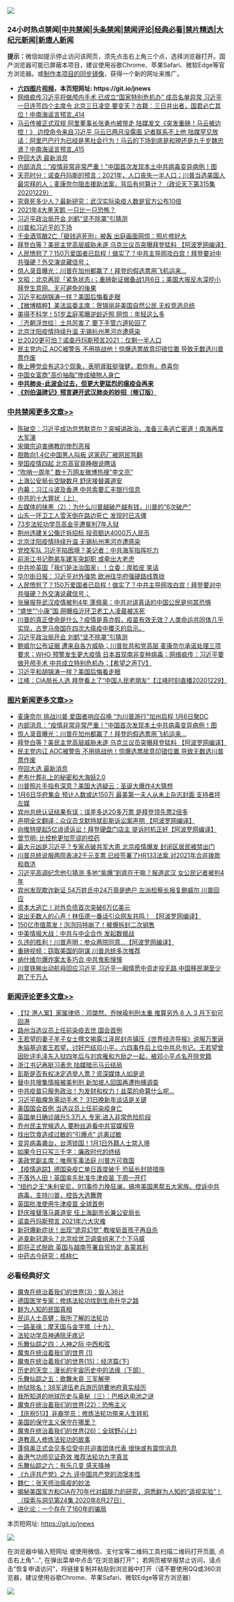 ![](https://raw.githubusercontent.com/fqnews/bnews/master/64photo/fqnews-qr.jpg)

<div id="tt">
<h3>24小时热点禁闻|<a href="#%E4%B8%AD%E5%85%B1%E7%A6%81%E9%97%BB%E6%9B%B4%E5%A4%9A%E6%96%87%E7%AB%A0">中共禁闻</a>|<a href="#%E5%9B%BE%E7%89%87%E6%96%B0%E9%97%BB%E6%9B%B4%E5%A4%9A%E6%96%87%E7%AB%A0">头条禁闻</a>|<a href="#%E6%96%B0%E9%97%BB%E8%AF%84%E8%AE%BA%E6%9B%B4%E5%A4%9A%E6%96%87%E7%AB%A0">禁闻评论|<a href="#%E5%BF%85%E7%9C%8B%E7%BB%8F%E5%85%B8%E5%A5%BD%E6%96%87">经典必看|<a href="/video.md#%E7%A6%81%E7%89%87%E7%B2%BE%E9%80%89">禁片精选</a>|<a href="https://github.com/fqnews/djy/blob/master/gb/nf1351518.md#1">大纪元新闻</a>|<a href="https://github.com/fqnews/ntdtv/blob/master/gb/prog204.md#1">新唐人新闻</a></h3>
<div><b>提示：</b>微信如提示停止访问该网页，须先点击右上角三个点，选择浏览器打开。国产浏览器可能已屏蔽本项目，建议使用谷歌Chrome、苹果Safari、微软Edge等官方浏览器。或<a href="https://github.com/fqnews/bnews/blob/master/%E5%88%B6%E4%BD%9Cgit%E7%A6%81%E9%97%BB%E9%95%9C%E5%83%8F.md">制作本项目的同步镜像</a>，获得一个新的网址来推广。</div>
<ul>
<li><b><a href="http://d1.bdrive.tk/64.mp4" target="_blank">六四图片视频</a>，本页短网址: https://git.io/jnews</b></li>
<li><a href="/comments/20201230/1457381.md">网络疯传习近平将做颅内手术 已成立“国家特别危机办” 成员名单异常 习近平一日连签四个主席令 北京三日凌空 要变天？古籍：三日并出者，国君必亡其位！中南海谣言预言_414</a></li>
<li><a href="/comments/20201230/1457613.md">马云传被正式双规 阿里董事长张勇也被带走 陆媒发文《突发重磅！马云被边控！》 边控命令来自习近平 马云已两月没露面 记者联系不上他 陆媒罕见放话：阿里巴巴行为已经是黑社会行为！马云的下场到底是和珅还是九千岁魏忠贤？中南海谣言预言_415</a></li>
<li><a href="/topimagenews/20201229/1457362.md">夺回大选 最新消息</a></li>
<li><a href="/topimagenews/20201230/1457793.md">内部消息：“疫情非常非常严重！”中国首次发现本土中共病毒变异病例！图</a></li>
<li><a href="/cbnews/20201230/1457485.md">天亮时分：诺查丹玛斯的预言：2021年，人口丧失一半人口；川普当选美国人最崇拜的人；麦康奈尔阻击援助法案，背后有何算计？（政论天下第315集 20201229）</a></li>
<li><a href="/comments/20201230/1457510.md">究竟死多少人？最新研究：武汉实际染疫人数是官方公布10倍</a></li>
<li><a href="/cnnews/20201230/1457547.md">2021年4大黑天鹅 一只比一只恐怖？</a></li>
<li><a href="/cbnews/20201230/1457721.md">习近平政治局开会 刘鹤“坚不除罩”引猜测</a></li>
<li><a href="/bannedvideo/20201230/1457526.md">川普和习近平的下场</a></li>
<li><a href="/cnnews/20201230/1457536.md">千金酒驾酿2亡「砸钱逃死刑」被轰 出庭画面网惊：照片修好大</a></li>
<li><a href="/topimagenews/20201230/1457573.md">拜登白等？美民主党高层威胁未遂 乌克兰议员突曝拜登猛料 【阿波罗网编译】</a></li>
<li><a href="/cbnews/20201230/1457741.md">人民愤怒了？150万爱国者已启程！做实了？中共主导网攻白宫！拜登要对中共强硬？外交演说藏信号；</a></li>
<li><a href="/topimagenews/20201230/1457783.md">惊人录音曝光：川普在加州都赢了！拜登的假选票用飞机运来...</a></li>
<li><a href="/cbnews/20201230/1457554.md">文昭：北京再现「紧急状态」；重磅新证据备战1月6日；美国大报反水深挖小拜登生意网、无可避免的後果</a></li>
<li><a href="/cbnews/20201230/1457681.md">习近平和胡锦涛一样？美国后悔看走眼</a></li>
<li><a href="/comments/20201230/1457683.md">【微博精粹】美法监委主席：贺锦丽非美国自然公民 无权竞选总统</a></li>
<li><a href="/yule/20201230/1457401.md">美得不科学！51岁孟庭苇曝逆龄近照 网惊：年轻这么多</a></li>
<li><a href="/ssgc/20201230/1457483.md">〖兲朝浮世绘〗土共厉害了,要下手管六道轮回了</a></li>
<li><a href="/cbnews/20201230/1457794.md">北京沈阳疫情持续升温 无锡杭州黑河亦遭感染</a></li>
<li><a href="/cnnews/20201230/1457712.md">比2020更可怕？诺查丹玛斯预言2021：仅剩一半人口</a></li>
<li><a href="/topimagenews/20201230/1457561.md">民主党内讧 AOC被警告 不用挑战他！惊爆选票故意印错位置 导致无数选川普票作废</a></li>
<li><a href="/health/20201230/1457581.md">晚上睡觉会有这3个现象，表明肾脏挺强健，若你有，恭喜你</a></li>
<li><a href="/cnnews/20201230/1457900.md">中国女富商"高价抽脂"惨成植物人身亡</a></li>
<li><b><a href="/comments/20200211/1275071.md" target="_blank">中共肺炎-此波会过去，但更大更猛烈的瘟疫会再来</a></b></li>
<li><b><a href="/comments/20200207/1272816.md" target="_blank">《刘伯温碑记》预言避开武汉肺炎的妙招（修订版）</a></b></li>
</ul>
</div>

<div class="catlist">
<h3><a href="/cbnews/" target="_blank">中共禁闻</a><span><a href="/cbnews/" target="_blank" rel="nofollow">更多文章>></a></span></h3>
<ul>
<li><a href="/cbnews/20201230/1457964.md" target="_blank">陈破空：习近平成功忽悠默克尔？突喊讲政治。准备三条逃亡密道！南海再度大军演</a></li>
<li><a href="/cbnews/20201230/1457934.md" target="_blank">宋徽宗迫害佛教的惨烈恶报</a></li>
<li><a href="/cbnews/20201230/1457930.md" target="_blank">胆敢向1.4亿中国男人叫板 这家药厂被网民骂翻</a></li>
<li><a href="/cbnews/20201230/1457892.md" target="_blank">举国疫情四起 北京高官竟睁眼说瞎话</a></li>
<li><a href="/cbnews/20201230/1457891.md" target="_blank">&#8220;吹哨一周年&#8221; 数十万网友微博热搜&#8221;李文亮&#8221;</a></li>
<li><a href="/cbnews/20201230/1457874.md" target="_blank">上海公安局长空缺数月 舒庆接替龚道安</a></li>
<li><a href="/cbnews/20201230/1457873.md" target="_blank">内幕：习江斗波及香港 中共索要汇丰银行信息</a></li>
<li><a href="/cbnews/20201230/1457828.md" target="_blank">中共的十大罪状（上）</a></li>
<li><a href="/comments/20201230/1457805.md" target="_blank">左媒体的抹黑（2）：为什么川普越破产越有钱，川普的“6次破产”</a></li>
<li><a href="/cbnews/20201230/1457817.md" target="_blank">山东一环卫工人雪天倒在路边死亡 发现时已冻僵</a></li>
<li><a href="/cbnews/20201230/1457816.md" target="_blank">73岁法轮功学员高金平遭冤判7年入狱</a></li>
<li><a href="/cbnews/20201230/1457795.md" target="_blank">荆州违建关公像迁拆招标 投资额达4000万人民币</a></li>
<li><a href="/cbnews/20201230/1457794.md" target="_blank">北京沈阳疫情持续升温 无锡杭州黑河亦遭感染</a></li>
<li><a href="/cbnews/20201230/1457785.md" target="_blank">党控军队 习近平陷困境？美记者：中共海军指挥吃力</a></li>
<li><a href="/cbnews/20201230/1457784.md" target="_blank">前浙江书记胞弟车建军突卸职 或牵出大老虎</a></li>
<li><a href="/cbnews/20201230/1457767.md" target="_blank">中共呛英国「我们是法治国家」！立委：厚脸皮 笑话</a></li>
<li><a href="/cbnews/20201230/1457746.md" target="_blank">华尔街日报：习近平对外强势 欧洲往华府强硬路线靠拢</a></li>
<li><a href="/cbnews/20201230/1457741.md" target="_blank">人民愤怒了？150万爱国者已启程！做实了？中共主导网攻白宫！拜登要对中共强硬？外交演说藏信号；</a></li>
<li><a href="/cbnews/20201230/1457739.md" target="_blank">张展报导武汉疫情被判4年 蓬佩奥：中共对讲真话的中国公民是何其恐惧</a></li>
<li><a href="/cbnews/20201230/1457738.md" target="_blank">“盛世”“小康”国 网曝临沂环卫老工人凌晨被冻死</a></li>
<li><a href="/cbnews/20201230/1457725.md" target="_blank">川普的真正使命是什么？疫情是真亦假，疫苗有效无效？人类命运共同体几乎实现，古罗马帝国在四次大瘟疫中覆灭的启示。</a></li>
<li><a href="/cbnews/20201230/1457721.md" target="_blank">习近平政治局开会 刘鹤“坚不除罩”引猜测</a></li>
<li><a href="/cbnews/20201230/1457688.md" target="_blank">鲍威尔公布证据 遭来自各方威胁；川普批共和党高层 麦康奈尔承诺处理三项要求；WHO 预警发生更大疫情 日本首现南非变种病毒；网络疯传：习近平要做开颅手术 中共成立特别危机办；【希望之声TV】</a></li>
<li><a href="/cbnews/20201230/1457681.md" target="_blank">习近平和胡锦涛一样？美国后悔看走眼</a></li>
<li><a href="/cbnews/20201230/1457675.md" target="_blank">江峰：CIA局长人选 拜登看上了“中国人民老朋友”【江峰时刻直播20201229】</a></li>

</ul>
</div>
<div class="catlist">
<h3><a href="/topimagenews/" target="_blank">图片新闻</a><span><a href="/topimagenews/" target="_blank" rel="nofollow">更多文章>></a></span></h3>
<ul>
<li><a href="/topimagenews/20201230/1457911.md" target="_blank">麦康奈尔 挑战川普 爱国者响应召唤 “为川普游行”加州启程 1月6日聚DC</a></li>
<li><a href="/topimagenews/20201230/1457793.md" target="_blank">内部消息：“疫情非常非常严重！”中国首次发现本土中共病毒变异病例！图</a></li>
<li><a href="/topimagenews/20201230/1457783.md" target="_blank">惊人录音曝光：川普在加州都赢了！拜登的假选票用飞机运来&#8230;</a></li>
<li><a href="/topimagenews/20201230/1457573.md" target="_blank">拜登白等？美民主党高层威胁未遂 乌克兰议员突曝拜登猛料 【阿波罗网编译】</a></li>
<li><a href="/topimagenews/20201230/1457561.md" target="_blank">民主党内讧 AOC被警告 不用挑战他！惊爆选票故意印错位置 导致无数选川普票作废</a></li>
<li><a href="/topimagenews/20201229/1457362.md" target="_blank">夺回大选 最新消息</a></li>
<li><a href="/comments/20201229/1457210.md" target="_blank">老布什葬礼上的秘密和大海妖2.0</a></li>
<li><a href="/topimagenews/20201229/1457220.md" target="_blank">川普照片手指有深意？美国大选疑云：圣诞大爆炸4大猜想</a></li>
<li><a href="/topimagenews/20201229/1457207.md" target="_blank">1月6日华府集会 预计人数或达150万 最美第一夫人从未上杂志封面 支持者抨左媒</a></li>
<li><a href="/topimagenews/20201229/1457137.md" target="_blank">宾州总统认证结果有误：误差多达20多万票 是拜登领先票2倍多</a></li>
<li><a href="/topimagenews/20201229/1457132.md" target="_blank">声明全文翻译：众议员戈默特就彭斯诉讼案声明 【阿波罗网编译】</a></li>
<li><a href="/topimagenews/20201229/1457112.md" target="_blank">向推特提起5亿诽谤诉讼！拜登硬盘门店主 提诉时机正好【阿波罗网编译】</a></li>
<li><a href="/comments/20201229/1457025.md" target="_blank">曾节明: 比控枪更加荒谬的控药</a></li>
<li><a href="/topimagenews/20201229/1456871.md" target="_blank">最大元凶是习近平？专家点破共军大患 北京疫情爆发 封闭区居民被禁出门</a></li>
<li><a href="/topimagenews/20201229/1456776.md" target="_blank">川普总统说服两院表决2千元支票 已经签署了HR133法案 对2021年合并拨款和救济</a></li>
<li><a href="/topimagenews/20201229/1456722.md" target="_blank">习近平高调纪念他引猜测 多地“紫爆”到底在干嘛？报道武汉 女公民记者被判4年</a></li>
<li><a href="/topimagenews/20201228/1456590.md" target="_blank">宾州发现欺诈新证 54万姓氏中24万竟是绝户 左派检察长报复鲍威尔 川普回应</a></li>
<li><a href="/topimagenews/20201228/1456433.md" target="_blank">资本大逃亡！对外负债首次突破6万亿美元</a></li>
<li><a href="/topimagenews/20201228/1456392.md" target="_blank">说出无数人的心声！林伍德一番话引众网友共鸣！ 【阿波罗网编译】</a></li>
<li><a href="/topimagenews/20201228/1456382.md" target="_blank">150亿市值蒸发！泡泡玛特崩了！被爆拆封二次销售</a></li>
<li><a href="/topimagenews/20201228/1456381.md" target="_blank">中美情报大战：中共与中企合作 发起数据战</a></li>
<li><a href="/topimagenews/20201228/1456342.md" target="_blank">久违的胜利！川普声明：参众两院同意…【阿波罗网编译】</a></li>
<li><a href="/comments/20201228/1456152.md" target="_blank">重磅视频：窃取美国的阴谋 川普总统多次推荐</a></li>
<li><a href="/topimagenews/20201228/1456261.md" target="_blank">纳什维尔爆炸案太多巧合 中共鬼影憧憧</a></li>
<li><a href="/topimagenews/20201228/1456211.md" target="_blank">川普铁腕出动航母回应习近平 习近平一厢情愿中资走投无路 中国移民潮至少跑了千万人</a></li>

</ul>
</div>
<div class="catlist">
<h3><a href="/comments/" target="_blank">新闻评论</a><span><a href="/comments/" target="_blank" rel="nofollow">更多文章>></a></span></h3>
<ul>
<li><a href="/comments/20201230/1458000.md" target="_blank">【12 港人案】家属律师︰邓棨然、乔映瑜判刑太重 推算另外 8 人 3 月下旬可回港</a></li>
<li><a href="/comments/20201230/1457996.md" target="_blank">路州当选议员上任前染疫去世 国会首例</a></li>
<li><a href="/comments/20201230/1457994.md" target="_blank">王若望的妻子羊子女士撰文揭露江泽民封杀镇压《世界经济导报》说服万里逼朱镕基迫害王若望，讨好巴结邓小平，六四事件后上位中共总书记。王若望曾因批评毛泽东入狱四年后与刘宾雁和方励之一起，被邓小平点名开除党籍</a></li>
<li><a href="/comments/20201230/1457990.md" target="_blank">浙江书记再挺习表忠 陆媒暗示马云结局</a></li>
<li><a href="/comments/20201230/1457989.md" target="_blank">彭斯是否有权决定选举人票？资深媒体人如是说</a></li>
<li><a href="/comments/20201230/1457988.md" target="_blank">替中共搜集情报被美判刑 新加坡人回国再遭拘捕调查</a></li>
<li><a href="/comments/20201230/1457987.md" target="_blank">中共疫苗只服务政治！为发财和权力！韭菜的命算什么呢&#8230;</a></li>
<li><a href="/comments/20201230/1457978.md" target="_blank">习近平脑瘤急需动手术？ 31日晚新年谈话是关键</a></li>
<li><a href="/comments/20201230/1457977.md" target="_blank">美国国会首例 当选议员上任前染疫身亡</a></li>
<li><a href="/comments/20201230/1457976.md" target="_blank">英国单日确诊飊升5.3万人 专家:进入非常危险阶段</a></li>
<li><a href="/comments/20201230/1457974.md" target="_blank">乔州民主党候选人 要粉丝追看中共官媒报导</a></li>
<li><a href="/comments/20201230/1457929.md" target="_blank">找出饮食造成过敏的“引爆点” 远离过敏</a></li>
<li><a href="/comments/20201230/1457921.md" target="_blank">变异病毒袭台，台湾锁国！1月1日外籍人士禁入境</a></li>
<li><a href="/comments/20201230/1457920.md" target="_blank">如果今日只写三千字：廉政时代的终结</a></li>
<li><a href="/comments/20201230/1457919.md" target="_blank">美政党副主席：唯用军事法庭 川普方可救国</a></li>
<li><a href="/comments/20201230/1457918.md" target="_blank">【疫情追踪】德国染疫亡单日首度破千 恐延长封锁措施</a></li>
<li><a href="/comments/20201230/1457917.md" target="_blank">不落外人田！英国率先批准牛津疫苗 下周一开打</a></li>
<li><a href="/comments/20201230/1457910.md" target="_blank">“纽约之王”朱利安尼，911事件力挽狂澜，搞垮美国黑帮五大家族。控诉中共病毒，支持川普，控告大选舞弊</a></li>
<li><a href="/comments/20201230/1457908.md" target="_blank">英国批准使用牛津疫苗 全球首例</a></li>
<li><a href="/comments/20201230/1457885.md" target="_blank">舒庆接替落马龚道安 任上海副市长兼公安局长</a></li>
<li><a href="/comments/20201230/1457884.md" target="_blank">诺查丹玛斯预言 2021年六大灾难</a></li>
<li><a href="/comments/20201230/1457883.md" target="_blank">新冠爆新症状！出现“诡异幻觉” 教唆斩首孩子再自杀</a></li>
<li><a href="/comments/20201230/1457879.md" target="_blank">追查新冠源头？北京给世卫调查组来了个下马威</a></li>
<li><a href="/comments/20201230/1457867.md" target="_blank">即将正式脱欧 英国与越南签署自贸协定 各蒙其利</a></li>
<li><a href="/comments/20201230/1457866.md" target="_blank">中药古今研究：核桃仁</a></li>

</ul>
</div>

<div class="catlist">
<h3>必看经典好文</h3>
<ul>
<li><a href="/topimagenews/20180521/945342.md" target="_blank">魔鬼在统治着我们的世界(3)：毁人36计</a></li>
<li><a href="/comments/20200607/783186.md" target="_blank">德国医学专家：修炼法轮功找到生命升华之路</a></li>
<li><a href="/comments/20200926/1403589.md" target="_blank">鲜为人知的民国真相</a></li>
<li><a href="/ccpdope/20200729/1369047.md" target="_blank">民运人士高健：我所了解的法轮功</a></li>
<li><a href="/topimagenews/20180327/919935.md" target="_blank">一路圣缘：摩天国与金字塔（十九）</a></li>
<li><a href="/health/20170626/780263.md" target="_blank">法轮功学员神通除牙疼记</a></li>
<li><a href="/tculture/20190101/791144.md" target="_blank">乐舞仙踪之四：人神之际 中西和弦</a></li>
<li><a href="/topimagenews/20180519/944624.md" target="_blank">魔鬼在统治着我们的世界 (1)</a></li>
<li><a href="/topimagenews/20180610/955499.md" target="_blank">魔鬼在统治着我们的世界(15)：经济篇(下)</a></li>
<li><a href="/tculture/20121025/73066.md" target="_blank">历史的天空：漫长的宇宙历史中的法缘（下部）</a></li>
<li><a href="/tculture/20170715/791820.md" target="_blank">乐舞仙踪之五：歌舞未竟 三军解甲</a></li>
<li><a href="/cbnews/20200531/1337381.md" target="_blank">地狱除名！38军退伍老兵游历阴曹地府真实经历</a></li>
<li><a href="/tculture/xiulian/20170726/797589.md" target="_blank">我所知道的地球历史与奥秘（三）：巴格达电池之谜</a></li>
<li><a href="/comments/20180804/981524.md" target="_blank">魔鬼在统治着我们的世界(22)：恐怖主义</a></li>
<li><a href="/cbnews/20200518/1330564.md" target="_blank">【庆祝513】非裔学员：修炼法轮功带来人生转机</a></li>
<li><a href="/lifebaike/20200520/1331379.md" target="_blank">美国的保守主义保守在哪里？</a></li>
<li><a href="/comments/20181210/1044798.md" target="_blank">魔鬼在统治着我们的世界(26)：全球野心(上)</a></li>
<li><a href="/comments/20200805/1375080.md" target="_blank">道教高人修炼法轮功的故事</a></li>
<li><a href="/cbnews/20201205/1442271.md" target="_blank">蓬佩奥正式会见多位受中共迫害团体代表 很快或有震惊消息</a></li>
<li><a href="/comments/20200517/1330064.md" target="_blank">香港气功师见证奇效 推荐法轮功九字真言</a></li>
<li><a href="/tculture/20190101/792146.md" target="_blank">乐舞仙踪之六：有乐几变 感天降神</a></li>
<li><a href="/bookonline/20131116/201045.md" target="_blank">《九评共产党》之九 评中国共产党的流氓本性</a></li>
<li><a href="/comments/20200224/1282494.md" target="_blank">魏仁：张天师治瘟疫的妙法</a></li>
<li><a href="/cbnews/20200828/1386804.md" target="_blank">揭秘美国军方和CIA在70年代对超能力的研究，洞悉鲜为人知的“遥视实验”！（探索与洞见第24集 2020年8月27日）</a></li>
<li><a href="/comments/20200907/1392278.md" target="_blank">进化论：一个存在了160年的骗局</a></li>

</ul>
</div>

本页短网址: https://git.io/jnews

![](https://raw.githubusercontent.com/fqnews/bnews/master/64photo/fqnews-qr.jpg)

在浏览器中输入短网址 或使用微信、支付宝等二维码工具扫描二维码打开页面, 点击右上角"...", 在弹出菜单中点击“在浏览器打开”； 若网页被举报禁止访问，请点击“恢复申请访问”，将链接复制并粘贴到浏览器中打开（请不要使用QQ或360浏览器，建议使用谷歌Chrome、苹果Safari、微软Edge等官方浏览器）

![](https://raw.githubusercontent.com/fqnews/bnews/master/64photo/wx.jpg)